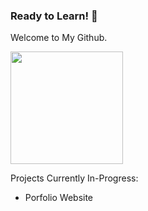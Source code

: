 ### Ready to Learn! 👋

Welcome to My Github.

<img height="180em" src="https://github-readme-stats.vercel.app/api?username=shenalexw&show_icons=true&hide_border=true&&count_private=true&include_all_commits=true&hide=prs,issues,contribs" />

Projects Currently In-Progress:
  - Porfolio Website
